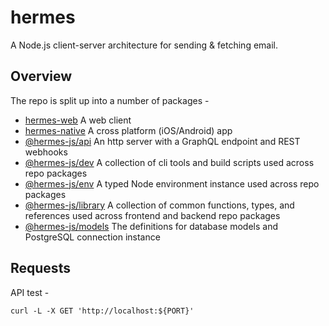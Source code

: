 # hermes

A Node.js client-server architecture for sending & fetching email.

## Overview

The repo is split up into a number of packages -

- [hermes-web](apps/webs/) A web client
- [hermes-native](apps/native/) A cross platform (iOS/Android) app
- [@hermes-js/api](packages/api/) An http server with a GraphQL endpoint and REST webhooks
- [@hermes-js/dev](packages/dev/) A collection of cli tools and build scripts used across repo packages
- [@hermes-js/env](packages/env/) A typed Node environment instance used across repo packages
- [@hermes-js/library](packages/library/) A collection of common functions, types, and references used across frontend and backend repo packages
- [@hermes-js/models](packages/models/) The definitions for database models and PostgreSQL connection instance

## Requests

API test -

```
curl -L -X GET 'http://localhost:${PORT}'
```
